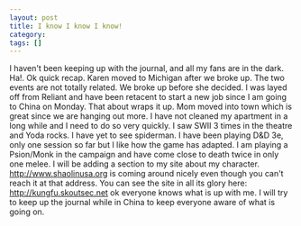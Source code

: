 ```yaml
---
layout: post
title: I know I know I know!
category: 
tags: []
---
```



I haven't been keeping up with the journal, and all my fans are in the dark.
Ha!.  Ok quick recap.  Karen moved to Michigan after we broke up.
The two events are not totally related.  We broke up before she decided.
I was layed off from Reliant and have been retacent to start a new job
since I am going to China on Monday.  That about wraps it up.  Mom moved
into town which is great since we are hanging out more.  I have not cleaned
my apartment in a long while and I need to do so very quickly.
  I saw SWII 3 times in the theatre and Yoda rocks.  I have yet to see
spiderman.  I have been playing D&D 3e, only one session so far but I
like how the game has adapted.  I am playing a Psion/Monk in the campaign
and have come close to death twice in only one melee.  I will be adding a
section to my site about my character.
  http://www.shaolinusa.org is coming around nicely even though you can't
reach it at that address.  You can see the site in all its glory here:
http://kungfu.skoutsec.net
ok everyone knows what is up with me.  I will try to keep up the journal
while in China to keep everyone aware of what is going on.
